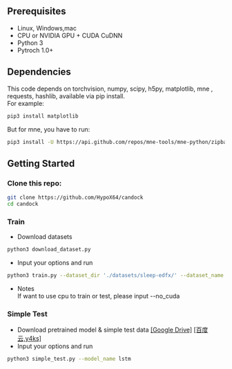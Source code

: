## Prerequisites
- Linux, Windows,mac
- CPU or NVIDIA GPU + CUDA CuDNN
- Python 3
- Pytroch 1.0+

## Dependencies
This code depends on torchvision, numpy, scipy, h5py, matplotlib, mne , requests, hashlib, available via pip install.<br>
For example:<br>

```bash
pip3 install matplotlib
```
But for mne, you have to run:<br>
```bash
pip3 install -U https://api.github.com/repos/mne-tools/mne-python/zipball/master
```

## Getting Started
### Clone this repo:
```bash
git clone https://github.com/HypoX64/candock
cd candock
```
### Train
* Download datasets
```bash
python3 download_dataset.py
```
* Input your options and run
```bash
python3 train.py --dataset_dir './datasets/sleep-edfx/' --dataset_name sleep-edfx --signal_name 'EEG Fpz-Cz' --sample_num 20 --model_name lstm --batchsize 64 --network_save_freq 5 --epochs 20 --lr 0.001 --BID 5_95_th --select_sleep_time
```
* Notes<br>
If want to use cpu to train or test, please input --no_cuda

### Simple Test
* Download pretrained model & simple test data  [[Google Drive]](https://drive.google.com/open?id=1NTtLmT02jqlc81lhtzQ7GlPK8epuHfU5)   [[百度云,y4ks]](https://pan.baidu.com/s/1WKWZL91SekrSlhOoEC1bQA)
* Input your options and run
```bash
python3 simple_test.py --model_name lstm
```
